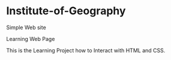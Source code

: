 # Institute-of-Geography

Simple Web site

Learning Web Page

This is the Learning Project how to Interact with HTML and CSS.


